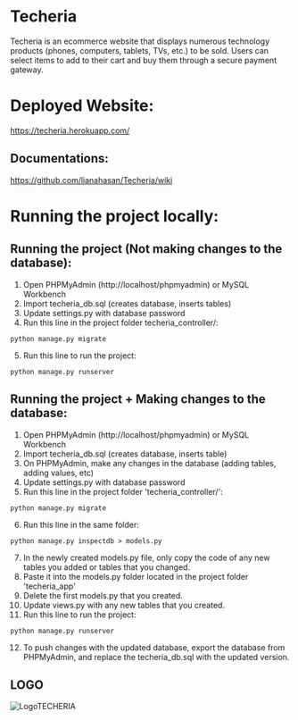 # Techeria

Techeria is an ecommerce website that displays numerous technology products (phones,
computers, tablets, TVs, etc.) to be sold. Users can select items to add to their cart and buy them
through a secure payment gateway.

# Deployed Website:
https://techeria.herokuapp.com/  

## Documentations:
https://github.com/lianahasan/Techeria/wiki

# Running the project locally:
## Running the project (Not making changes to the database):
1. Open PHPMyAdmin (http://localhost/phpmyadmin) or MySQL Workbench
2. Import techeria_db.sql (creates database, inserts tables)
3. Update settings.py with database password
4. Run this line in the project folder techeria_controller/: 
```
python manage.py migrate
``` 
5. Run this line to run the project:
``` 
python manage.py runserver
```
## Running the project + Making changes to the database:
1. Open PHPMyAdmin (http://localhost/phpmyadmin) or MySQL Workbench
2. Import techeria_db.sql (creates database, inserts table)
3. On PHPMyAdmin, make any changes in the database (adding tables, adding values, etc)
4. Update settings.py with database password
5. Run this line in the project folder 'techeria_controller/':
``` 
python manage.py migrate
```
6. Run this line in the same folder:
```
python manage.py inspectdb > models.py
```
7. In the newly created models.py file, only copy the code of any new tables you added or tables that you changed. 
8. Paste it into the models.py folder located in the project folder 'techeria_app\'
9. Delete the first models.py that you created.
10. Update views.py with any new tables that you created.
11. Run this line to run the project:
```
python manage.py runserver
```
12. To push changes with the updated database, export the database from PHPMyAdmin, and replace the techeria_db.sql with the updated version.

## LOGO

![LogoTECHERIA](https://user-images.githubusercontent.com/91642860/138016174-48549324-1834-46dd-8a56-82c6f16791a2.png)


